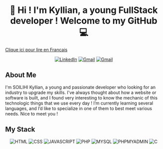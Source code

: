 # <div align='center'>  👋 Hi ! I'm Kyllian, a young FullStack developer ! Welcome to my GitHub 💻

[Clique ici pour lire en Francais](README-FR.md) 

<div align='center'> 

[![LinkedIn](https://img.shields.io/badge/Linkedin-SOILIHI%20KYLLIAN-blue?style=for-the-badge&logo=linkedin&logoColor=white)](https://www.linkedin.com/in/kyllian-soilihi-3a4313241/)  [![Gmail](https://img.shields.io/badge/Gmail-soilihi.kyllian@gmail.com-yellow?style=for-the-badge&logo=gmail&logoColor=white)](mailto:kyllian@gmail.com?body=Bonjour%20Kyllian,) [![Gmail](https://img.shields.io/badge/Discord-ZeuroHK-purple?style=for-the-badge&logo=discord&logoColor=white)](mailto:kyllian@gmail.com?body=Bonjour%20Kyllian,) 

</div>

## About Me

I'm SOILIHI Kyllian, a young and passionate developer who looking for an industry to upgrade my skills. I've always thought about how a website or software is built, and I found very interesting to know the mechanic of this technologic things that we use every day ! I’m currently learning several languages, and I’d like to specialize in one of them to best meet various needs. Nice to meet you !

## My Stack 

<div align='center'>

![HTML](https://img.shields.io/badge/HTML-222?style=for-the-badge&logo=html5&logoColor=orange)  ![CSS](https://img.shields.io/badge/css-222?style=for-the-badge&logo=css3&logoColor=blue) ![JAVASCRIPT](https://img.shields.io/badge/javascript-222?style=for-the-badge&logo=javascript&logoColor=yellow) ![PHP](https://img.shields.io/badge/php-222?style=for-the-badge&logo=php&logoColor=) ![MYSQL](https://img.shields.io/badge/MYSQL-222?style=for-the-badge&logo=mysql&logoColor=) ![PHPMYADMIN](https://img.shields.io/badge/phpmyadmin-222?style=for-the-badge&logo=phpmyadmin&logoColor=) ![C](https://img.shields.io/badge/c-222?style=for-the-badge&logo=c&logoColor=)

</div>

